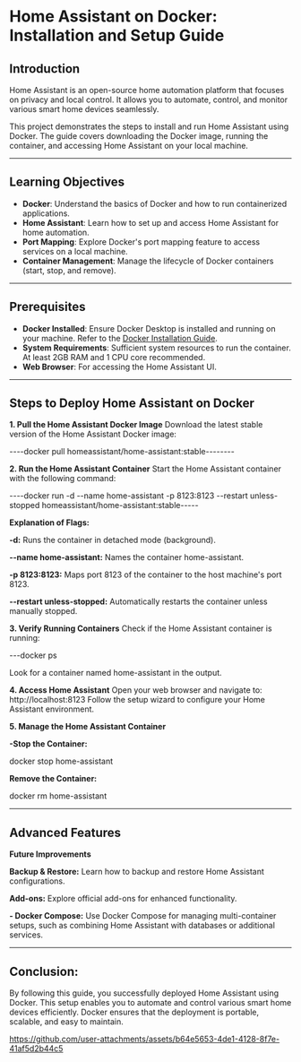 # Home Assistant on Docker: Installation and Setup Guide

## Introduction
Home Assistant is an open-source home automation platform that focuses on privacy and local control. It allows you to automate, control, and monitor various smart home devices seamlessly.

This project demonstrates the steps to install and run Home Assistant using Docker. The guide covers downloading the Docker image, running the container, and accessing Home Assistant on your local machine.

---

## Learning Objectives
- **Docker**: Understand the basics of Docker and how to run containerized applications.
- **Home Assistant**: Learn how to set up and access Home Assistant for home automation.
- **Port Mapping**: Explore Docker's port mapping feature to access services on a local machine.
- **Container Management**: Manage the lifecycle of Docker containers (start, stop, and remove).

---

## Prerequisites
- **Docker Installed**: Ensure Docker Desktop is installed and running on your machine. Refer to the [Docker Installation Guide](https://docs.docker.com/get-docker/).
- **System Requirements**: Sufficient system resources to run the container. At least 2GB RAM and 1 CPU core recommended.
- **Web Browser**: For accessing the Home Assistant UI.

---

## Steps to Deploy Home Assistant on Docker

**1. Pull the Home Assistant Docker Image**
Download the latest stable version of the Home Assistant Docker image:

----docker pull homeassistant/home-assistant:stable--------

**2. Run the Home Assistant Container**
Start the Home Assistant container with the following command:

----docker run -d --name home-assistant -p 8123:8123 --restart unless-stopped homeassistant/home-assistant:stable-----

**Explanation of Flags:**

**-d:** Runs the container in detached mode (background).

**--name home-assistant:** Names the container home-assistant.

**-p 8123:8123:** Maps port 8123 of the container to the host machine's port 8123.

**--restart unless-stopped:** Automatically restarts the container unless manually stopped.

**3. Verify Running Containers**
Check if the Home Assistant container is running:

---docker ps

Look for a container named home-assistant in the output.

**4. Access Home Assistant**
Open your web browser and navigate to:
http://localhost:8123
Follow the setup wizard to configure your Home Assistant environment.

**5. Manage the Home Assistant Container**

**-Stop the Container:**

docker stop home-assistant

**Remove the Container:**

 docker rm home-assistant

------
**Advanced Features**
------
**Future Improvements**

**Backup & Restore:** Learn how to backup and restore Home Assistant configurations.

**Add-ons:** Explore official add-ons for enhanced functionality.

**- Docker Compose:** Use Docker Compose for managing multi-container setups, such as combining Home Assistant with databases or additional services.

-----
**Conclusion:**
------

By following this guide, you successfully deployed Home Assistant using Docker. This setup enables you to automate and control various smart home devices efficiently. Docker ensures that the deployment is portable, scalable, and easy to maintain.

https://github.com/user-attachments/assets/b64e5653-4de1-4128-8f7e-41af5d2b44c5



